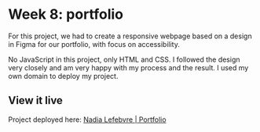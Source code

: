 # Week 8: portfolio

For this project, we had to create a responsive webpage based on a design in Figma for our portfolio, with focus on accessibility.

No JavaScript in this project, only HTML and CSS. I followed the design very closely and am very happy with my process and the result. I used my own domain to deploy my project.

## View it live

Project deployed here: [Nadia Lefebvre | Portfolio](https://nadialefebvre.dev/)